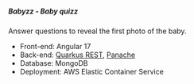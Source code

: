 ##### Babyzz - Baby quizz

Answer questions to reveal the first photo of the baby.

- Front-end: Angular 17
- Back-end: [Quarkus REST](https://quarkus.io/guides/rest-json), [Panache](https://quarkus.io/guides/mongodb-panache)
- Database: MongoDB
- Deployment: AWS Elastic Container Service
